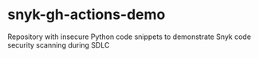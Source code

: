 # snyk-gh-actions-demo
Repository with insecure Python code snippets to demonstrate Snyk code security scanning during SDLC
